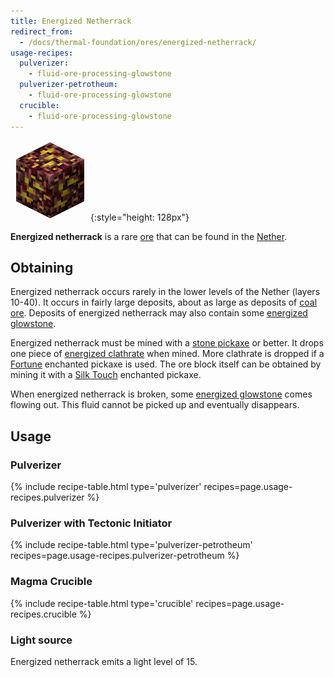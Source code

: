 ```yaml
---
title: Energized Netherrack
redirect_from:
  - /docs/thermal-foundation/ores/energized-netherrack/
usage-recipes:
  pulverizer:
    - fluid-ore-processing-glowstone
  pulverizer-petrotheum:
    - fluid-ore-processing-glowstone
  crucible:
    - fluid-ore-processing-glowstone
---
```


![Energized Netherrack](/assets/images/thermal-foundation/ore-fluid-glowstone.png){:style="height: 128px"}


**Energized netherrack** is a rare [ore](https://minecraft.gamepedia.com/Ore)
that can be found in the [Nether](https://minecraft.gamepedia.com/The_Nether).


Obtaining
---------
Energized netherrack occurs rarely in the lower levels of the Nether (layers
10-40). It occurs in fairly large deposits, about as large as deposits of [coal
ore](https://minecraft.gamepedia.com/Coal_Ore). Deposits of energized netherrack
may also contain some [energized
glowstone](/docs/thermal-foundation/fluids/molten/energized-glowstone/).

Energized netherrack must be mined with a [stone
pickaxe](https://minecraft.gamepedia.com/Pickaxe) or better. It drops one piece
of [energized
clathrate](/docs/thermal-foundation/items/materials/other/energized-clathrate/)
when mined. More clathrate is dropped if a
[Fortune](https://minecraft.gamepedia.com/Fortune) enchanted pickaxe is used.
The ore block itself can be obtained by mining it with a [Silk
Touch](https://minecraft.gamepedia.com/Silk_Touch) enchanted pickaxe.

When energized netherrack is broken, some [energized
glowstone](/docs/thermal-foundation/fluids/molten/energized-glowstone/) comes
flowing out. This fluid cannot be picked up and eventually disappears.


Usage
-----

### Pulverizer
{% include recipe-table.html type='pulverizer' recipes=page.usage-recipes.pulverizer %}

### Pulverizer with Tectonic Initiator
{% include recipe-table.html type='pulverizer-petrotheum' recipes=page.usage-recipes.pulverizer-petrotheum %}

### Magma Crucible
{% include recipe-table.html type='crucible' recipes=page.usage-recipes.crucible %}

### Light source
Energized netherrack emits a light level of 15.
